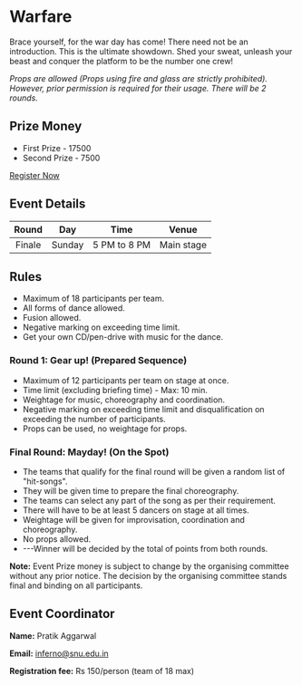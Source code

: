 # Warfare

Brace yourself, for the war day has come! There need not be an introduction. This is the ultimate showdown. Shed your sweat, unleash your beast and conquer the platform to be the number one crew! 

*Props are allowed (Props using fire and glass are strictly prohibited). However, prior permission is required for their usage. There will be 2 rounds.*      

## Prize Money

* First Prize - 17500
* Second Prize - 7500

[Register Now](http://snu-breeze.com/#)

## Event Details

| Round | Day | Time | Venue |
|:-----:|:---:|:----:|:-----:|
|   Finale   | Sunday | 5 PM to 8 PM | Main stage |

## Rules

* Maximum of 18 participants per team. 
* All forms of dance allowed.
* Fusion allowed.
* Negative marking on exceeding time limit.
* Get your own CD/pen-drive with music for the dance. 

### Round 1: Gear up! (Prepared Sequence) 
* Maximum of 12 participants per team on stage at once.
* Time limit (excluding briefing time) - Max: 10 min.
* Weightage for music, choreography and coordination.
* Negative marking on exceeding time limit and disqualification on exceeding the number of participants.
* Props can be used, no weightage for props. 
### Final Round: Mayday! (On the Spot)
* The teams that qualify for the final round will be given a random list of "hit-songs".
* They will be given time to prepare the final choreography.
* The teams can select any part of the song as per their requirement.
* There will have to be at least 5 dancers on stage at all times.
* Weightage will be given for improvisation, coordination and choreography.
* No props allowed. 
* ---Winner will be decided by the total of points from both rounds.





**Note:** Event Prize money is subject to change by the organising committee without any prior notice. The decision by the organising committee stands final and binding on all participants.

## Event Coordinator

**Name:** Pratik Aggarwal 

**Email:** [inferno@snu.edu.in](mailto:inferno@snu.edu.in)

**Registration fee:** Rs 150/person (team of 18 max) 
